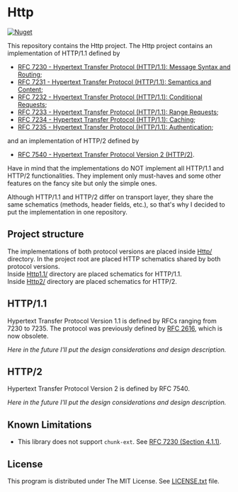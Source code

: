 # Http

[![Nuget](https://img.shields.io/nuget/v/Nathiss.Http)](https://www.nuget.org/packages/Nathiss.Http/)

This repository contains the Http project. The Http project contains an implementation of HTTP/1.1 defined by

* [RFC 7230 - Hypertext Transfer Protocol (HTTP/1.1): Message Syntax and Routing](https://tools.ietf.org/html/rfc7230);
* [RFC 7231 - Hypertext Transfer Protocol (HTTP/1.1): Semantics and Content](https://tools.ietf.org/html/rfc7231);
* [RFC 7232 - Hypertext Transfer Protocol (HTTP/1.1): Conditional Requests](https://tools.ietf.org/html/rfc7232);
* [RFC 7233 - Hypertext Transfer Protocol (HTTP/1.1): Range Requests](https://tools.ietf.org/html/rfc7233);
* [RFC 7234 - Hypertext Transfer Protocol (HTTP/1.1): Caching](https://tools.ietf.org/html/rfc7234);
* [RFC 7235 - Hypertext Transfer Protocol (HTTP/1.1): Authentication](https://tools.ietf.org/html/rfc7235);

and an implementation of HTTP/2 defined by

* [RFC 7540 - Hypertext Transfer Protocol Version 2 (HTTP/2)](https://tools.ietf.org/html/rfc7540).

Have in mind that the implementations do NOT implement all HTTP/1.1 and HTTP/2 functionalities.
They implement only must-haves and some other features on the fancy site but only the simple ones.

Although HTTP/1.1 and HTTP/2 differ on transport layer, they share the same schematics (methods, header fields, etc.),
so that's why I decided to put the implementation in one repository.

## Project structure

The implementations of both protocol versions are placed inside [Http/](./Http) directory. In the project root are placed
HTTP schematics shared by both protocol versions.\
Inside [Http1.1/](./Http/Http1.1) directory are placed schematics for HTTP/1.1.\
Inside [Http2/](./Http/Http2) directory are placed schematics for HTTP/2.

## HTTP/1.1

Hypertext Transfer Protocol Version 1.1 is defined by RFCs ranging from 7230 to 7235. The protocol was previously defined
by [RFC 2616](https://tools.ietf.org/html/rfc2616), which is now obsolete.

*Here in the future I'll put the design considerations and design description.*

## HTTP/2

Hypertext Transfer Protocol Version 2 is defined by RFC 7540.

*Here in the future I'll put the design considerations and design description.*

## Known Limitations

* This library does not support `chunk-ext`. See [RFC 7230 (Section 4.1.1)](https://tools.ietf.org/html/rfc7230#section-4.1.1).

## License

This program is distributed under The MIT License. See [LICENSE.txt](LICENSE.txt) file.
